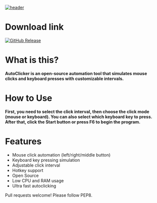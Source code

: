 
[![header](https://capsule-render.vercel.app/api?type=rounded&height=150&color=gradient&text=AutoClicker&desc=by%201tzAzeee&descAlignY=80)](https://github.com/ItzAzee/AutoClicker)

# Download link

[![GitHub Release](https://img.shields.io/github/v/release/ItzAzee/AutoClicker?style=for-the-badge&label=Download+for+windows&color=blue)](https://github.com/ItzAzee/AutoClicker/releases/download/v1.0.0/Autoclicker.exe)

# What is this?

**AutoClicker is an open-source automation tool that simulates mouse clicks and keyboard presses with customizable intervals.**

# How to Use

**First, you need to select the click interval, then choose the click mode (mouse or keyboard). You can also select which keyboard key to press. After that, click the Start button or press F6 to begin the program.**

# Features

- Mouse click automation (left/right/middle button)
- ️Keyboard key pressing simulation 
- Adjustable click interval
- Hotkey support
- Open Source
- Low CPU and RAM usage
- Ultra fast autoclicking

Pull requests welcome! Please follow PEP8.
